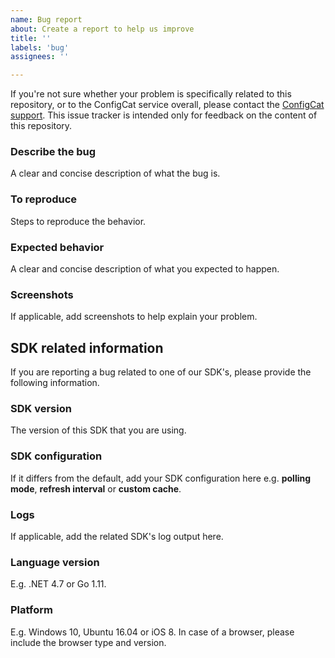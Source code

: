 ```yaml
---
name: Bug report
about: Create a report to help us improve
title: ''
labels: 'bug'
assignees: ''

---
```


If you're not sure whether your problem is specifically related to this repository, or to the ConfigCat service overall, please contact the [ConfigCat support](https://configcat.com/support). This issue tracker is intended only for feedback on the content of this repository. 

### Describe the bug

A clear and concise description of what the bug is.

### To reproduce

Steps to reproduce the behavior.

### Expected behavior

A clear and concise description of what you expected to happen.

### Screenshots
If applicable, add screenshots to help explain your problem.


## SDK related information

If you are reporting a bug related to one of our SDK's, please provide the following information.

### SDK version

The version of this SDK that you are using.

### SDK configuration

If it differs from the default, add your SDK configuration here e.g. **polling mode**, **refresh interval** or **custom cache**.

### Logs

If applicable, add the related SDK's log output here.

### Language version

E.g. .NET 4.7 or Go 1.11.

### Platform

E.g. Windows 10, Ubuntu 16.04 or iOS 8. In case of a browser, please include the browser type and version.
